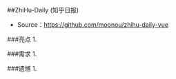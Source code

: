 ##ZhiHu-Daily (知乎日报)
- Source：https://github.com/moonou/zhihu-daily-vue

###亮点
1. 


###需求
1.


###遗憾
1. 

